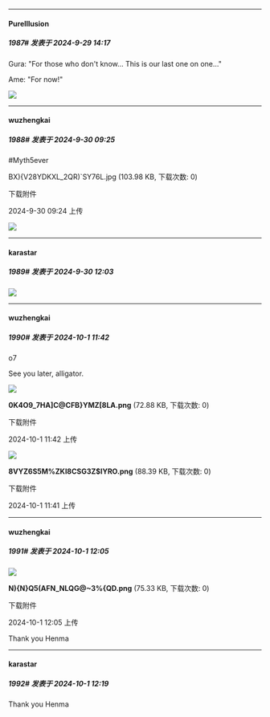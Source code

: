 ﻿
*****

####  PureIllusion  
##### 1987#       发表于 2024-9-29 14:17

Gura: "For those who don't know... This is our last one on one..."

Ame: "For now!"

<img src="https://static.saraba1st.com/image/smiley/face2017/139.png" referrerpolicy="no-referrer">


*****

####  wuzhengkai  
##### 1988#       发表于 2024-9-30 09:25

#Myth5ever

BX){V28YDKXL_2QR)`SY76L.jpg
(103.98 KB, 下载次数: 0)

下载附件

2024-9-30 09:24 上传

<img src="https://img.saraba1st.com/forum/202409/30/092440ol6rliqmttzi6tfi.jpg" referrerpolicy="no-referrer">


*****

####  karastar  
##### 1989#       发表于 2024-9-30 12:03

<img src="https://static.saraba1st.com/image/smiley/face2017/138.png" referrerpolicy="no-referrer">


*****

####  wuzhengkai  
##### 1990#       发表于 2024-10-1 11:42

o7

See you later, alligator.

<img src="https://img.saraba1st.com/forum/202410/01/114215fk0ko5lg3loygygv.png" referrerpolicy="no-referrer">

<strong>0K4O9_7HA]C@CFB}YMZ[8LA.png</strong> (72.88 KB, 下载次数: 0)

下载附件

2024-10-1 11:42 上传

<img src="https://img.saraba1st.com/forum/202410/01/114203g8iow93d9939l9mr.png" referrerpolicy="no-referrer">

<strong>8VYZ6S5M%ZKI8CSG3Z$IYRO.png</strong> (88.39 KB, 下载次数: 0)

下载附件

2024-10-1 11:41 上传


*****

####  wuzhengkai  
##### 1991#       发表于 2024-10-1 12:05

<img src="https://img.saraba1st.com/forum/202410/01/120526unptnfkn5n8gnef3.png" referrerpolicy="no-referrer">

<strong>N){N}Q5(AFN_NLQG@~3%{QD.png</strong> (75.33 KB, 下载次数: 0)

下载附件

2024-10-1 12:05 上传

Thank you Henma


*****

####  karastar  
##### 1992#       发表于 2024-10-1 12:19

Thank you Henma

